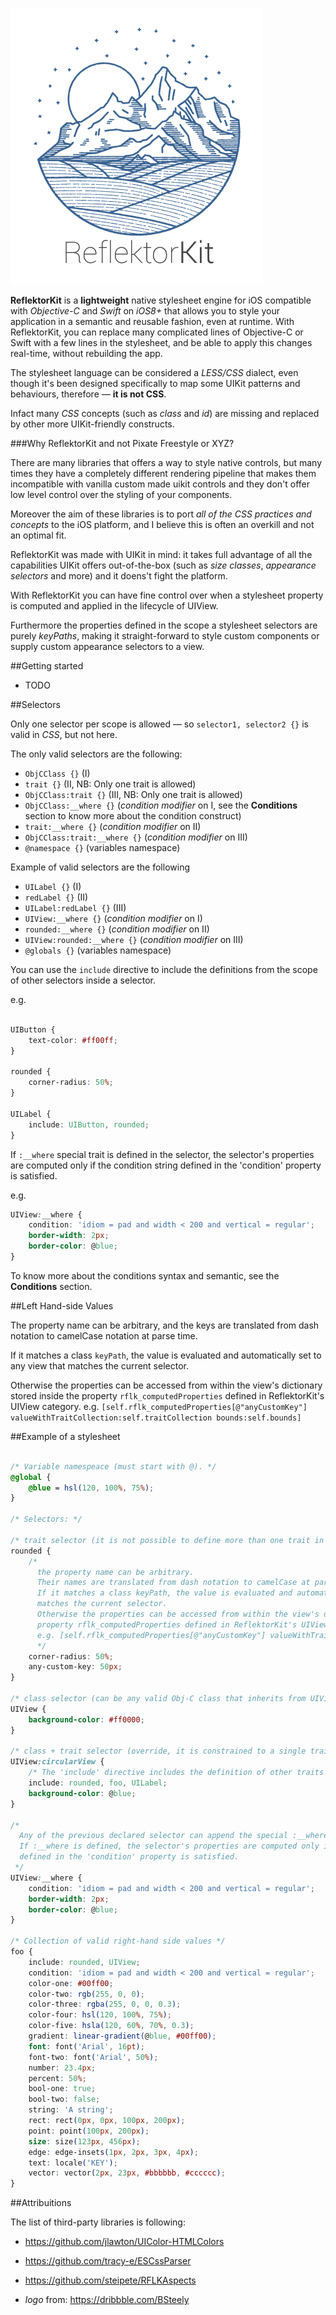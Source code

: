 ![GitHub Logo](logo.png)

**ReflektorKit** is a **lightweight** native stylesheet engine for iOS compatible with *Objective-C* and *Swift* on *iOS8+* that allows you to style your application in a semantic and reusable fashion, even at runtime.
With ReflektorKit, you can replace many complicated lines of Objective-C or Swift with a few lines in the stylesheet, and be able to apply this changes real-time, without rebuilding the app.


The stylesheet language can be considered a *LESS/CSS* dialect, even though it's been designed specifically to map some UIKit patterns and behaviours, therefore — **it is not CSS**.

Infact many *CSS* concepts (such as *class* and *id*) are missing and replaced by other more UIKit-friendly constructs.

###Why ReflektorKit and not Pixate Freestyle or XYZ?

There are many libraries that offers a way to style native controls, but many times they have a completely different rendering pipeline that makes them incompatible with vanilla custom made uikit controls and they don't offer low level control over the styling of your components.

Moreover the aim of these libraries is to port *all of the CSS practices and concepts* to the iOS platform, and I believe this is often an overkill and not an optimal fit.

ReflektorKit was made with UIKit in mind: it takes full advantage of all the capabilities UIKit offers out-of-the-box (such as *size classes*, *appearance selectors* and more) and it doens't fight the platform.

With ReflektorKit you can have fine control over when a stylesheet property is computed and applied in the lifecycle of UIView.

Furthermore the properties defined in the scope a stylesheet selectors are purely *keyPaths*, making it straight-forward to style custom components or supply custom appearance selectors to a view. 



##Getting started

- TODO

##Selectors

Only one selector per scope is allowed — so `selector1, selector2 {}` is valid in *CSS*, but not here.

The only valid selectors are the following:

- `ObjCClass {}` (I)
- `trait {}` (II, NB: Only one trait is allowed)
- `ObjCClass:trait {}` (III, NB: Only one trait is allowed)
- `ObjCClass:__where {}` (*condition modifier* on I, see the **Conditions** section to know more about the condition construct)
- `trait:__where {}` (*condition modifier* on II)
- `ObjCClass:trait:__where {}` (*condition modifier* on III)
- `@namespace {}` (variables namespace)

Example of valid selectors are the following

- `UILabel {}` (I)
- `redLabel {}` (II)
- `UILabel:redLabel {}` (III)
- `UIView:__where {}` (*condition modifier* on I)
- `rounded:__where {}` (*condition modifier* on II)
- `UIView:rounded:__where {}` (*condition modifier* on III)
- `@globals {}` (variables namespace)

You can use the `include` directive to include the definitions from the scope of other selectors inside a selector.

e.g.

```css

UIButton {
	text-color: #ff00ff;
}

rounded {
	corner-radius: 50%;
}

UILabel {
	include: UIButton, rounded;
}
```

If `:__where` special trait is defined in the selector, the selector's properties are computed only if the condition string defined in the 'condition' property is satisfied.

e.g.

```css
UIView:__where {
	condition: 'idiom = pad and width < 200 and vertical = regular';
	border-width: 2px;
	border-color: @blue;
}
```

To know more about the conditions syntax and semantic, see the **Conditions** section.

##Left Hand-side Values

The property name can be arbitrary, and the keys are translated from dash notation to camelCase notation at parse time.

If it matches a class `keyPath`, the value is evaluated and automatically set to any view that 
matches the current selector.

Otherwise the properties can be accessed from within the view's dictionary stored inside the 
property `rflk_computedProperties` defined in ReflektorKit's UIView category.
e.g. `[self.rflk_computedProperties[@"anyCustomKey"] valueWithTraitCollection:self.traitCollection bounds:self.bounds]`



##Example of a stylesheet

```css

/* Variable namespeace (must start with @). */
@global {
	@blue = hsl(120, 100%, 75%);
}

/* Selectors: */

/* trait selector (it is not possible to define more than one trait in a single selector). */
rounded {	
	/*
	  the property name can be arbitrary. 
	  Their names are translated from dash notation to camelCase at parse time
	  If it matches a class keyPath, the value is evaluated and automatically set to any view that 
	  matches the current selector.
	  Otherwise the properties can be accessed from within the view's dictionary stored inside the 
	  property rflk_computedProperties defined in ReflektorKit's UIView category.
	  e.g. [self.rflk_computedProperties[@"anyCustomKey"] valueWithTraitCollection:self.traitCollection bounds:self.bounds]
	  */
	corner-radius: 50%;
	any-custom-key: 50px;
}

/* class selector (can be any valid Obj-C class that inherits from UIView). */
UIView {
	background-color: #ff0000;
}

/* class + trait selector (override, it is constrained to a single trait per selector). */
UIView:circularView {
	/* The 'include' directive includes the definition of other traits or classes inside this selector scope */
	include: rounded, foo, UILabel;
	background-color: @blue;
}

/*
  Any of the previous declared selector can append the special :__where trait.
  If :__where is defined, the selector's properties are computed only if the condition string 
  defined in the 'condition' property is satisfied.
 */
UIView:__where {
	condition: 'idiom = pad and width < 200 and vertical = regular';
	border-width: 2px;
	border-color: @blue;
}

/* Collection of valid right-hand side values */
foo {
	include: rounded, UIView;
	condition: 'idiom = pad and width < 200 and vertical = regular';
	color-one: #00ff00;
	color-two: rgb(255, 0, 0);
	color-three: rgba(255, 0, 0, 0.3);
	color-four: hsl(120, 100%, 75%);
	color-five: hsla(120, 60%, 70%, 0.3);
	gradient: linear-gradient(@blue, #00ff00);
	font: font('Arial', 16pt);
	font-two: font('Arial', 50%);
	number: 23.4px;
	percent: 50%;
	bool-one: true;
	bool-two: false;
	string: 'A string';
	rect: rect(0px, 0px, 100px, 200px);
	point: point(100px, 200px);
	size: size(123px, 456px);
	edge: edge-insets(1px, 2px, 3px, 4px);
	text: locale('KEY');
	vector: vector(2px, 23px, #bbbbbb, #cccccc);
}


```

##Attribuitions

The list of third-party libraries is following:

- https://github.com/jlawton/UIColor-HTMLColors
- https://github.com/tracy-e/ESCssParser
- https://github.com/steipete/RFLKAspects

- *logo* from: https://dribbble.com/BSteely 

